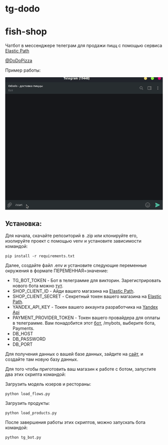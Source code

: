 # tg-dodo
 
# fish-shop
 
Чатбот в мессенджере телеграм для продажи пицц с помощью сервиса [Elastic Path](https://elasticpath.com)

[@DoDoPizza](https://t.me/dvmn_verbs_game_support_bot)

Пример работы:

![](https://github.com/Ykyki4/tg-dodo/blob/main/media/pizza-bot-example.gif)

## Установка:

Для начала, скачайте репозиторий в .zip или клонируйте его, изолируйте проект с помощью venv и установите зависимости командой:

```
pip install -r requirements.txt
```

Далее, создайте файл .env и установите следующие переменные окружения в формате ПЕРЕМЕННАЯ=значение:

* TG_BOT_TOKEN - Бот в телеграмме для викторин. Зарегистрировать нового бота можно [тут](https://telegram.me/BotFather).
* SHOP_CLIENT_ID - Айди вашего магазина на [Elastic Path](https://elasticpath.com).
* SHOP_CLIENT_SECRET - Секретный токен вашего магазина на [Elastic Path](https://elasticpath.com).
* YANDEX_API_KEY - Токен вашего аккаунта разработчика на [Yandex Api](https://developer.tech.yandex.ru/services/)
* PAYMENT_PROVIDER_TOKEN - Токен вашего провайдера для оплаты в телеграмме. Вам понадобится этот [бот](https://telegram.me/BotFather), /mybots, выберите бота, Payments.
* DB_HOST
* DB_PASSWORD
* DB_PORT

Для получения данных о вашей базе данных, зайдите на [сайт](https://redis.com/), и создайте там новую базу данных.

Для того чтобы приготовить ваш магазин к работе с ботом, запустите два этих скрипта командой:

Загрузить модель юзеров и рестораны:
```
python load_flows.py 
```

Загрузить продукты:
```
python load_products.py
```

После завершения работы этих скриптов, можно запускать бота командой:

```
python tg_bot.py
```
